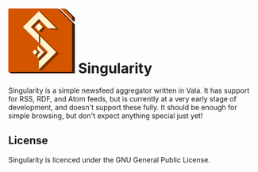 ![](/data/icon_header.png)
Singularity
===========

Singularity is a simple newsfeed aggregator written in Vala. It has support for
RSS, RDF, and Atom feeds, but is currently at a very early stage of development,
and doesn't support these fully. It should be enough for simple browsing, but
don't expect anything special just yet!

License
-------

Singularity is licenced under the GNU General Public License.

